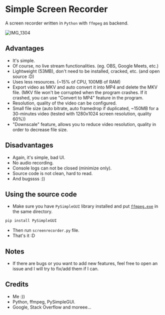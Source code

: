 # Simple Screen Recorder
A screen recorder written in `Python` with `ffmpeg` as backend.

![IMG_1304](https://user-images.githubusercontent.com/4103880/128118476-2a6f9a83-925f-4c17-8f0e-d47194f0c520.PNG)


## Advantages
- It's simple.
- Of course, no live stream functionalities. (eg. OBS, Google Meets, etc.)
- Lightweight (53MB), don't need to be installed, cracked, etc. (and open source :D)
- Uses less resources. (~15% of CPU, 100MB of RAM)
- Export video as MKV and auto convert it into MP4 and delete the MKV file. (MKV file won't be corrupted when the program crashes. If it crashed, you can use "Convert to MP4" feature in the program.
- Resolution, quality of the video can be configured.
- Small file size (auto bitrate, auto framedrop if duplicated, ~150MB for a 30-minutes video (tested with 1280x1024 screen resolution, quality 60%))
- "Downscale" feature, allows you to reduce video resolution, quality in order to decrease file size.

## Disadvantages
- Again, it's simple, bad UI.
- No audio recording.
- Console logs can not be closed (minimize only).
- Source code is not clean, hard to read.
- And bugssss :))

## Using the source code
- Make sure you have `PySimpleGUI` library installed and put [`ffmpeg.exe`](https://ffmpeg.org/download.html) in the same directory.
```bash
pip install PySimpleGUI
```
- Then run `screenrecorder.py` file.
- That's it :D

## Notes
- If there are bugs or you want to add new features, feel free to open an issue and I will try to fix/add them if I can.

## Credits
- Me :))
- Python, ffmpeg, PySimpleGUI.
- Google, Stack Overflow and moreee...